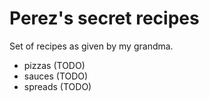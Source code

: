 # Perez's secret recipes

Set of recipes as given by my grandma.

- pizzas (TODO)
- sauces (TODO)
- spreads (TODO)
